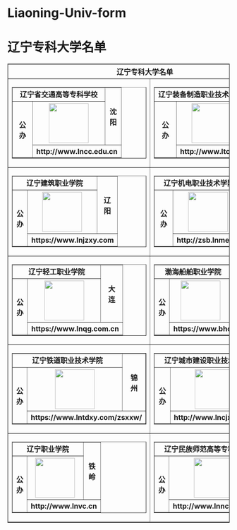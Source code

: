 # Liaoning-Univ-form
<h1>辽宁专科大学名单</h1>
<table align=center border=1 width=100%>
<tr>
<th colspan=2 >辽宁专科大学名单</th>
</tr>
<tr>
<td>
<table border="1" align="center" width=100%>
<tr>
<td colspan=2 valign="top" align="center"><b> 辽宁省交通高等专科学校 </b></td>
<th rowspan="2"> 沈<br>阳 </th>
</tr>
<tr>
<th rowspan=2>公<br>办</th>
<th><img width=90 src= https://bkimg.cdn.bcebos.com/pic/241f95cad1c8a786e6e2f48a6709c93d71cf506d?x-bce-process=image/format,f_auto></th>
</tr>
<tr>
<th colspan=2> http://www.lncc.edu.cn </th>
</tr>
</table>
</td>
<td>
<table border="1" align="center" width=100%>
<tr>
<td colspan=2 valign="top" align="center"><b> 辽宁装备制造职业技术学院 </b></td>
<th rowspan="2"> 沈<br>阳 </th>
</tr>
<tr>
<th rowspan=2>公<br>办</th>
<th><img width=90 src= https://image3.cnpp.cn/upload/images/20170902/16324164264_210x210.gif></th>
</tr>
<tr>
<th colspan=2> http://www.ltcem.com </th>
</tr>
</table>
</td>
</tr>

<tr>
<td>
<table border="1" align="center" width=100%>
<tr>
<td colspan=2 valign="top" align="center"><b> 辽宁建筑职业学院 </b></td>
<th rowspan="2"> 辽<br>阳 </th>
</tr>
<tr>
<th rowspan=2>公<br>办</th>
<th><img width=90 src= http://tiebapic.baidu.com/forum/w%3D120%3Bh%3D120/sign=c33f97eb9235e5dd902ca1dd46fdcfd2/34fae6cd7b899e51834e4dad55a7d933c9950d42.jpg?tbpicau=2022-07-05-05_ef7ddf686d4400c72d64ce56d2256071></th>
</tr>
<tr>
<th colspan=2> https://www.lnjzxy.com </th>
</tr>
</table>
</td>
<td>
<table border="1" align="center" width=100%>
<tr>
<td colspan=2 valign="top" align="center"><b> 辽宁机电职业技术学院 </b></td>
<th rowspan="2"> 丹<br>东</th>
</tr>
<tr>
<th rowspan=2>公<br>办</th>
<th><img width=90 src= https://bkimg.cdn.bcebos.com/pic/00e93901213fb80e6f4b309330d12f2eb83894df></th>
</tr>
<tr>
<th colspan=2> http://zsb.lnmec.net.cn </th>
</tr>
</table>
</td>
</tr>

<tr>
<td>
<table border="1" align="center" width=100%>
<tr>
<td colspan=2 valign="top" align="center"><b> 辽宁轻工职业学院</b></td>
<th rowspan="2"> 大<br>连</th>
</tr>
<tr>
<th rowspan=2>公<br>办</th>
<th><img width=90 src= https://bkimg.cdn.bcebos.com/pic/63d0f703918fa0ec08fabb8e0ade4eee3d6d55fb6d54></th>
</tr>
<tr>
<th colspan=2> https://www.lnqg.com.cn </th>
</tr>
</table>
</td>
<td>
<table border="1" align="center" width=100%>
<tr>
<td colspan=2 valign="top" align="center"><b> 渤海船舶职业学院 </b></td>
<th rowspan="2"> 葫<br>芦<br/>岛</th>
</tr>
<tr>
<th rowspan=2>公<br>办</th>
<th><img width=90 src= https://img3.027art.cn/img/2021/12/18/1639813474315569.jpg></th>
</tr>
<tr>
<th colspan=2> https://www.bhcy.cn </th>
</tr>
</table>
</td>
</tr>

<tr>
<td>
<table border="1" align="center" width=100%>
<tr>
<td colspan=2 valign="top" align="center"><b> 辽宁铁道职业技术学院 </b></td>
<th rowspan="2"> 锦<br>州</th>
</tr>
<tr>
<th rowspan=2>公<br>办</th>
<th><img width=90 src= https://bkimg.cdn.bcebos.com/pic/060828381f30e924b8995e7d474179061d950a7b596f></th>
</tr>
<tr>
<th colspan=2> https://www.lntdxy.com/zsxxw/ </th>
</tr>
</table>
</td>
<td>
<table border="1" align="center" width=100%>
<tr>
<td colspan=2 valign="top" align="center"><b> 辽宁城市建设职业技术学院 </b></td>
<th rowspan="2"> 沈<br>阳</th>
</tr>
<tr>
<th rowspan=2>公<br>办</th>
<th><img width=90 src=https://bkimg.cdn.bcebos.com/pic/37d3d539b6003af3f55c6223372ac65c1138b68b ></th>
</tr>
<tr>
<th colspan=2> http://www.lncjxy.com/zsjyc </th>
</tr>
</table>
</td>
</tr>

<tr>
<td>
<table border="1" align="center" width=100%>
<tr>
<td colspan=2 valign="top" align="center"><b> 辽宁职业学院 </b></td>
<th rowspan="2"> 铁<br>岭</th>
</tr>
<tr>
<th rowspan=2>公<br>办</th>
<th><img width=90 src= https://bkimg.cdn.bcebos.com/pic/faf2b2119313b07e02f0ff5208d7912397dd8c1f?x-bce-process=image/resize,m_lfit,w_1068,h_1068,limit_0/quality,Q_90></th>
</tr>
<tr>
<th colspan=2> http://www.lnvc.cn </th>
</tr>
</table>
</td>
<td>
<table border="1" align="center" width=100%>
<tr>
<td colspan=2 valign="top" align="center"><b> 辽宁民族师范高等专科学校 </b></td>
<th rowspan="2"> 沈<br>阳</th>
</tr>
<tr>
<th rowspan=2>公<br>办</th>
<th><img width=90 src= https://pic.baike.soso.com/ugc/baikepic2/4841/cut-20210224150623-1075715377_jpg_552_368_19228.jpg/0_90></th>
</tr>
<tr>
<th colspan=2> http://www.lnnc.edu.cn/zsjy/ </th>
</tr>
</table>
</td>
</tr>

</table>

